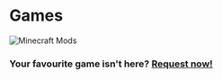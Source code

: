 # Games
<img alt="Minecraft Mods" src="https://github-readme-stats.vercel.app/api/pin/?username=FOSMods&repo=Minecraft" />

### Your favourite game isn't here? [Request now!](https://github.com/FOSMods/FOSMods/issues/new?assignees=&labels=Game+Request&template=game-request.md&title=Game+Request)
